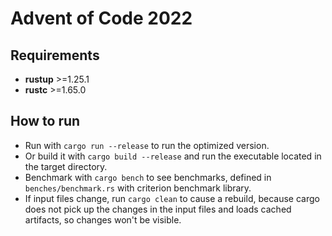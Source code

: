 # Advent of Code 2022

## Requirements

- **rustup** >=1.25.1
- **rustc** >=1.65.0

## How to run

- Run with `cargo run --release` to run the optimized version.
- Or build it with `cargo build --release` and run the executable located in the target directory.
- Benchmark with `cargo bench` to see benchmarks, defined in `benches/benchmark.rs` with criterion benchmark library.
- If input files change, run `cargo clean` to cause a rebuild, because cargo does not pick up the changes in the input files and loads cached artifacts, so changes won't be visible.
